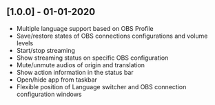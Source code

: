 ## [1.0.0] - 01-01-2020
- Multiple language support based on OBS Profile
- Save/restore states of OBS connections configurations and volume levels
- Start/stop streaming
- Show streaming status on specific OBS configuration
- Mute/unmute audios of origin and translation
- Show action information in the status bar
- Open/hide app from taskbar
- Flexible position of Language switcher and OBS connection configuration windows